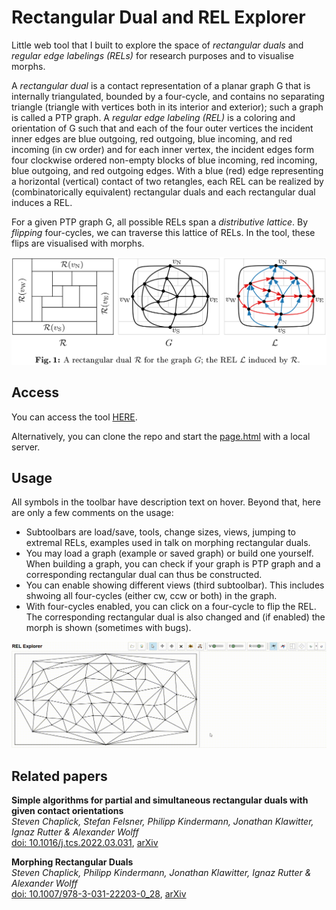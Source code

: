 # Rectangular Dual and REL Explorer
Little web tool that I built to explore the space of *rectangular duals* and *regular edge labelings (RELs)* for research purposes and to visualise morphs.

A *rectangular dual* is a contact representation of a planar graph G that is internally triangulated, bounded by a four-cycle, and contains no separating triangle (triangle with vertices both in its interior and exterior); such a graph is called a PTP graph.
A *regular edge labeling (REL)* is a coloring and orientation of G such that and each of the four outer vertices the incident inner edges are blue outgoing, red outgoing, blue incoming, and red incoming (in cw order) and for each inner vertex, the incident edges form four clockwise ordered non-empty blocks of blue incoming, red incoming, blue outgoing, and red outgoing edges. 
With a blue (red) edge representing a horizontal (vertical) contact of two retangles, each REL can be realized by (combinatorically equivalent) rectangular duals and each rectangular dual induces a REL.

For a given PTP graph G, all possible RELs span a *distributive lattice*. By *flipping* four-cycles, we can traverse this lattice of RELs. In the tool, these flips are visualised with morphs.

![Rectangular Dual and REL](figs/recDualExample.png)

## Access
You can access the tool [HERE](https://www1.pub.informatik.uni-wuerzburg.de/pub/klawitter/projects/rectangles/page.html).

Alternatively, you can clone the repo and start the [page.html](page.html) with a local server.

## Usage
All symbols in the toolbar have description text on hover. Beyond that, here are only a few comments on the usage:
- Subtoolbars are load/save, tools, change sizes, views, jumping to extremal RELs, examples used in talk on morphing rectangular duals.
- You may load a graph (example or saved graph) or build one yourself. When building a graph, you can check if your graph is PTP graph and a corresponding rectangular dual can thus be constructed.
- You can enable showing different views (third subtoolbar). This includes shwoing all four-cycles (either cw, ccw or both) in the graph.
- With four-cycles enabled, you can click on a four-cycle to flip the REL. The corresponding rectangular dual is also changed and (if enabled) the morph is shown (sometimes with bugs).
 
![Example usage](figs/exampleUsage.gif)

## Related papers
**Simple algorithms for partial and simultaneous rectangular duals with given contact orientations**<br>
*Steven Chaplick, Stefan Felsner, Philipp Kindermann, Jonathan Klawitter, Ignaz Rutter & Alexander Wolff*<br>
[doi: 10.1016/j.tcs.2022.03.031](https://www.doi.org/10.1016/j.tcs.2022.03.031), [arXiv](https://arxiv.org/abs/2102.02013)

**Morphing Rectangular Duals**<br>
*Steven Chaplick, Philipp Kindermann, Jonathan Klawitter, Ignaz Rutter & Alexander Wolff*<br>
[doi: 10.1007/978-3-031-22203-0_28](https://www.doi.org/10.1007/978-3-031-22203-0_28), [arXiv](https://arxiv.org/abs/2112.03040)
